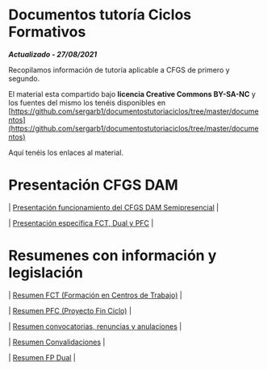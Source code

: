 # Documentos tutoría Ciclos Formativos

***Actualizado - 27/08/2021***

Recopilamos información de tutoría aplicable a CFGS de primero y segundo.


El material esta compartido bajo **licencia Creative Commons BY-SA-NC** y los fuentes del mismo los tenéis disponibles en 
[https://github.com/sergarb1/documentostutoriaciclos/tree/master/documentos](https://github.com/sergarb1/documentostutoriaciclos/tree/master/documentos)

Aquí tenéis los enlaces al material.

# Presentación CFGS DAM

| [Presentación funcionamiento del CFGS DAM Semipresencial](https://github.com/sergarb1/documentostutoriaciclos/raw/master/documentos/Presentaci%C3%B3n%20DAM%20Semipresencial%20Serra%20Perenxisa.pdf) |

| [Presentación específica FCT, Dual y PFC](https://github.com/sergarb1/documentostutoriaciclos/raw/master/documentos/Presentaci%C3%B3n%20DAM%20para%20FCT%20y%20Proyecto%20Semipresencial%20Serra%20Perenxisa.pdf) |


# Resumenes con información y legislación

| [Resumen FCT (Formación en Centros de Trabajo)](https://github.com/sergarb1/documentostutoriaciclos/raw/master/documentos/FCT%20Normal%20CheatSheet.pdf) |

| [Resumen PFC (Proyecto Fin Ciclo)](https://github.com/sergarb1/documentostutoriaciclos/raw/master/documentos/PFC%20CheatSheet.pdf) |

| [Resumen convocatorias, renuncias y anulaciones](https://github.com/sergarb1/documentostutoriaciclos/raw/master/documentos/Convocatorias%2C%20renuncias%20y%20anulaciones%20-%20CheatSheet.pdf) |

| [Resumen Convalidaciones](https://github.com/sergarb1/documentostutoriaciclos/raw/master/documentos/Convalidaciones%20-%20CheatSheet.pdf) |


| [Resumen FP Dual](https://github.com/sergarb1/documentostutoriaciclos/raw/master/documentos/FP%20Dual%20CheatSheet.pdf) |

